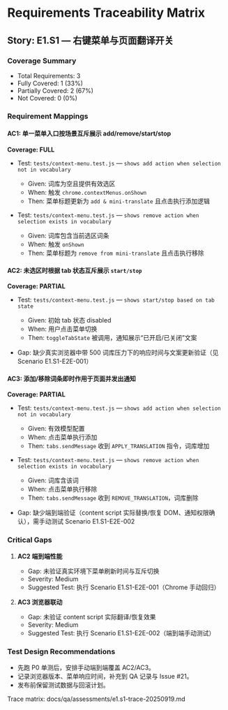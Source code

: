 # Requirements Traceability Matrix

## Story: E1.S1 — 右键菜单与页面翻译开关

### Coverage Summary

- Total Requirements: 3
- Fully Covered: 1 (33%)
- Partially Covered: 2 (67%)
- Not Covered: 0 (0%)

### Requirement Mappings

#### AC1: 单一菜单入口按场景互斥展示 add/remove/start/stop

**Coverage: FULL**

- Test: `tests/context-menu.test.js` — `shows add action when selection not in vocabulary`
  - Given: 词库为空且提供有效选区
  - When: 触发 `chrome.contextMenus.onShown`
  - Then: 菜单标题更新为 `add & mini-translate` 且点击执行添加逻辑

- Test: `tests/context-menu.test.js` — `shows remove action when selection exists in vocabulary`
  - Given: 词库包含当前选区词条
  - When: 触发 `onShown`
  - Then: 菜单标题为 `remove from mini-translate` 且点击执行移除

#### AC2: 未选区时根据 tab 状态互斥展示 `start/stop`

**Coverage: PARTIAL**

- Test: `tests/context-menu.test.js` — `shows start/stop based on tab state`
  - Given: 初始 tab 状态 disabled
  - When: 用户点击菜单切换
  - Then: `toggleTabState` 被调用，通知展示“已开启/已关闭”文案

- Gap: 缺少真实浏览器中带 500 词库压力下的响应时间与文案更新验证（见 Scenario E1.S1-E2E-001）

#### AC3: 添加/移除词条即时作用于页面并发出通知

**Coverage: PARTIAL**

- Test: `tests/context-menu.test.js` — `shows add action when selection not in vocabulary`
  - Given: 有效模型配置
  - When: 点击菜单执行添加
  - Then: `tabs.sendMessage` 收到 `APPLY_TRANSLATION` 指令，词库增加

- Test: `tests/context-menu.test.js` — `shows remove action when selection exists in vocabulary`
  - Given: 词库含该词
  - When: 点击菜单执行移除
  - Then: `tabs.sendMessage` 收到 `REMOVE_TRANSLATION`，词库删除

- Gap: 缺少端到端验证（content script 实际替换/恢复 DOM、通知权限确认），需手动测试 Scenario E1.S1-E2E-002

### Critical Gaps

1. **AC2 端到端性能**
   - Gap: 未验证真实环境下菜单刷新时间与互斥切换
   - Severity: Medium
   - Suggested Test: 执行 Scenario E1.S1-E2E-001（Chrome 手动回归）

2. **AC3 浏览器联动**
   - Gap: 未验证 content script 实际翻译/恢复效果
   - Severity: Medium
   - Suggested Test: 执行 Scenario E1.S1-E2E-002（端到端手动测试）

### Test Design Recommendations

- 先跑 P0 单测后，安排手动端到端覆盖 AC2/AC3。
- 记录浏览器版本、菜单响应时间，补充到 QA 记录与 Issue #21。
- 发布前保留测试数据与回滚计划。

Trace matrix: docs/qa/assessments/e1.s1-trace-20250919.md
